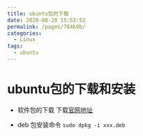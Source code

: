 ```yaml
---
title: ubuntu包的下载
date: 2020-08-28 15:53:52
permalink: /pages/784b9b/
categories: 
  - Linux
tags: 
  - ubuntu
---
```

<script>
(function(){
    var bp = document.createElement('script');
    var curProtocol = window.location.protocol.split(':')[0];
    if (curProtocol === 'https'){
   bp.src = 'https://zz.bdstatic.com/linksubmit/push.js';
  }
  else{
  bp.src = 'http://push.zhanzhang.baidu.com/push.js';
  }
    var s = document.getElementsByTagName("script")[0];
    s.parentNode.insertBefore(bp, s);
})();
</script>


# ubuntu包的下载和安装


- 软件包的下载
下载[官网地址](https://packages.ubuntu.com/)

- deb 包安装命令
  `sudo dpkg -i xxx.deb`